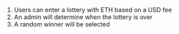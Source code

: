 1. Users can enter a lottery with ETH based on a USD fee
1. An admin will determine when the lottery is over
1. A random winner will be selected
